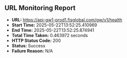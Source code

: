 ## URL Monitoring Report

- **URL:** https://api-gw1-prod1.fisglobal.com/gw/v1/health
- **Start Time:** 2025-05-22T13:52:25.410969
- **End Time:** 2025-05-22T13:52:25.874941
- **Total Time Taken:** 0.463972 seconds
- **HTTP Status Code:** 200
- **Status:** Success
- **Failure Reason:** N/A
